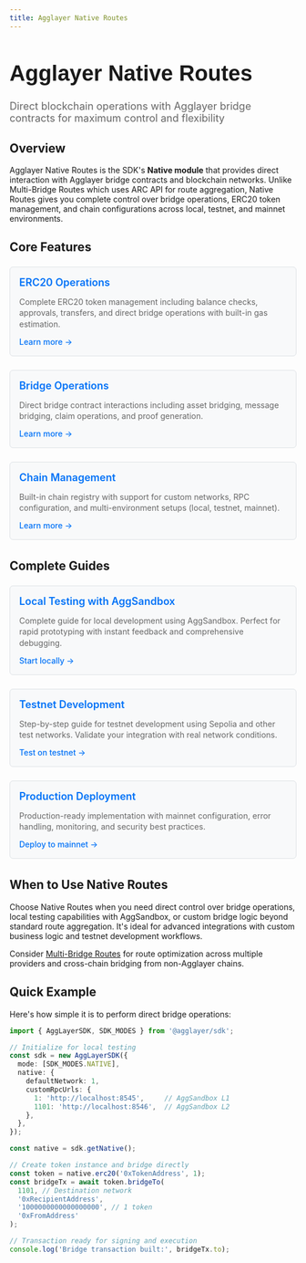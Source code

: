 ```yaml
---
title: Agglayer Native Routes
---
```


<!-- Page Header Component -->
<h1 style="text-align: left; font-size: 38px; font-weight: 700; font-family: 'Inter Tight', sans-serif;">
  Agglayer Native Routes
</h1>

<div style="text-align: left; margin: 0.5rem 0;">
  <p style="font-size: 18px; color: #666; max-width: 600px; margin: 0;">
    Direct blockchain operations with Agglayer bridge contracts for maximum control and flexibility
  </p>
</div>

## Overview

Agglayer Native Routes is the SDK's **Native module** that provides direct interaction with Agglayer bridge contracts and blockchain networks. Unlike Multi-Bridge Routes which uses ARC API for route aggregation, Native Routes gives you complete control over bridge operations, ERC20 token management, and chain configurations across local, testnet, and mainnet environments.

## Core Features

<div style="display: flex; flex-direction: column; gap: 1rem; max-width: 800px; margin: 1rem 0;">

  <!-- ERC20 Operations Card -->
  <div style="background: #f8f9fa; border: 1px solid #dee2e6; border-radius: 6px; padding: 1rem 1rem; margin: 0.25rem 0;">
    <h3 style="color: #0071F7; margin: 0 0 0.5rem 0; font-size: 18px; font-weight: 600;">
      ERC20 Operations
    </h3>
    <p style="color: #666; margin-bottom: 0.75rem; line-height: 1.4; font-size: 14px;">
      Complete ERC20 token management including balance checks, approvals, transfers, and direct bridge operations with built-in gas estimation.
    </p>
    <a href="/agglayer/developer-tools/agglayer-sdk/agglayer-native-routes/operations/erc20-operations/" style="color: #0071F7; text-decoration: none; font-weight: 500; font-size: 14px;">
      Learn more →
    </a>
  </div>

  <!-- Bridge Operations Card -->
  <div style="background: #f8f9fa; border: 1px solid #dee2e6; border-radius: 6px; padding: 1rem 1rem; margin: 0.25rem 0;">
    <h3 style="color: #0071F7; margin: 0 0 0.5rem 0; font-size: 18px; font-weight: 600;">
      Bridge Operations
    </h3>
    <p style="color: #666; margin-bottom: 0.75rem; line-height: 1.4; font-size: 14px;">
      Direct bridge contract interactions including asset bridging, message bridging, claim operations, and proof generation.
    </p>
    <a href="/agglayer/developer-tools/agglayer-sdk/agglayer-native-routes/operations/bridge-operations/" style="color: #0071F7; text-decoration: none; font-weight: 500; font-size: 14px;">
      Learn more →
    </a>
  </div>

  <!-- Chain Management Card -->
  <div style="background: #f8f9fa; border: 1px solid #dee2e6; border-radius: 6px; padding: 1rem 1rem; margin: 0.25rem 0;">
    <h3 style="color: #0071F7; margin: 0 0 0.5rem 0; font-size: 18px; font-weight: 600;">
      Chain Management
    </h3>
    <p style="color: #666; margin-bottom: 0.75rem; line-height: 1.4; font-size: 14px;">
      Built-in chain registry with support for custom networks, RPC configuration, and multi-environment setups (local, testnet, mainnet).
    </p>
    <a href="/agglayer/developer-tools/agglayer-sdk/agglayer-native-routes/operations/chain-management/" style="color: #0071F7; text-decoration: none; font-weight: 500; font-size: 14px;">
      Learn more →
    </a>
  </div>

</div>

## Complete Guides

<div style="display: flex; flex-direction: column; gap: 1rem; max-width: 800px; margin: 1rem 0;">

  <!-- Local Testing Card -->
  <div style="background: #f8f9fa; border: 1px solid #dee2e6; border-radius: 6px; padding: 1rem 1rem; margin: 0.25rem 0;">
    <h3 style="color: #0071F7; margin: 0 0 0.5rem 0; font-size: 18px; font-weight: 600;">
      Local Testing with AggSandbox
    </h3>
    <p style="color: #666; margin-bottom: 0.75rem; line-height: 1.4; font-size: 14px;">
      Complete guide for local development using AggSandbox. Perfect for rapid prototyping with instant feedback and comprehensive debugging.
    </p>
    <a href="/agglayer/developer-tools/agglayer-sdk/agglayer-native-routes/step-by-step-guide/native-route-locally/" style="color: #0071F7; text-decoration: none; font-weight: 500; font-size: 14px;">
      Start locally →
    </a>
  </div>

  <!-- Testnet Testing Card -->
  <div style="background: #f8f9fa; border: 1px solid #dee2e6; border-radius: 6px; padding: 1rem 1rem; margin: 0.25rem 0;">
    <h3 style="color: #0071F7; margin: 0 0 0.5rem 0; font-size: 18px; font-weight: 600;">
      Testnet Development
    </h3>
    <p style="color: #666; margin-bottom: 0.75rem; line-height: 1.4; font-size: 14px;">
      Step-by-step guide for testnet development using Sepolia and other test networks. Validate your integration with real network conditions.
    </p>
    <a href="/agglayer/developer-tools/agglayer-sdk/agglayer-native-routes/step-by-step-guide/native-route-testnet/" style="color: #0071F7; text-decoration: none; font-weight: 500; font-size: 14px;">
      Test on testnet →
    </a>
  </div>

  <!-- Production Deployment Card -->
  <div style="background: #f8f9fa; border: 1px solid #dee2e6; border-radius: 6px; padding: 1rem 1rem; margin: 0.25rem 0;">
    <h3 style="color: #0071F7; margin: 0 0 0.5rem 0; font-size: 18px; font-weight: 600;">
      Production Deployment
    </h3>
    <p style="color: #666; margin-bottom: 0.75rem; line-height: 1.4; font-size: 14px;">
      Production-ready implementation with mainnet configuration, error handling, monitoring, and security best practices.
    </p>
    <a href="/agglayer/developer-tools/agglayer-sdk/agglayer-native-routes/step-by-step-guide/native-route-mainnet/" style="color: #0071F7; text-decoration: none; font-weight: 500; font-size: 14px;">
      Deploy to mainnet →
    </a>
  </div>

</div>

## When to Use Native Routes

Choose Native Routes when you need direct control over bridge operations, local testing capabilities with AggSandbox, or custom bridge logic beyond standard route aggregation. It's ideal for advanced integrations with custom business logic and testnet development workflows.

Consider [Multi-Bridge Routes](../multi-bridge-routes/index.md) for route optimization across multiple providers and cross-chain bridging from non-Agglayer chains.

## Quick Example

Here's how simple it is to perform direct bridge operations:

```typescript
import { AggLayerSDK, SDK_MODES } from '@agglayer/sdk';

// Initialize for local testing
const sdk = new AggLayerSDK({
  mode: [SDK_MODES.NATIVE],
  native: {
    defaultNetwork: 1,
    customRpcUrls: {
      1: 'http://localhost:8545',     // AggSandbox L1
      1101: 'http://localhost:8546',  // AggSandbox L2
    },
  },
});

const native = sdk.getNative();

// Create token instance and bridge directly
const token = native.erc20('0xTokenAddress', 1);
const bridgeTx = await token.bridgeTo(
  1101, // Destination network
  '0xRecipientAddress',
  '1000000000000000000', // 1 token
  '0xFromAddress'
);

// Transaction ready for signing and execution
console.log('Bridge transaction built:', bridgeTx.to);
```
